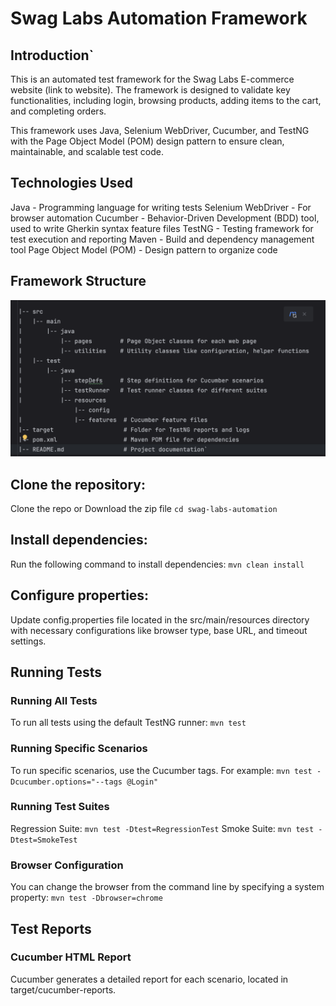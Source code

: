 # **Swag Labs Automation Framework**

## Introduction`

This is an automated test framework for the Swag Labs E-commerce website (link to website). The framework is designed to validate key functionalities, including login, browsing products, adding items to the cart, and completing orders.

This framework uses Java, Selenium WebDriver, Cucumber, and TestNG with the Page Object Model (POM) design pattern to ensure clean, maintainable, and scalable test code.

## Technologies Used

Java - Programming language for writing tests
Selenium WebDriver - For browser automation
Cucumber - Behavior-Driven Development (BDD) tool, used to write Gherkin syntax feature files
TestNG - Testing framework for test execution and reporting
Maven - Build and dependency management tool
Page Object Model (POM) - Design pattern to organize code

## Framework Structure
![img.png](img.png)
## Clone the repository:
Clone the repo or Download the zip file
`cd swag-labs-automation`

## Install dependencies: 
Run the following command to install dependencies:
`mvn clean install`

## Configure properties: 
Update config.properties file located in the src/main/resources directory with necessary configurations like browser type, base URL, and timeout settings.

## Running Tests
### Running All Tests
To run all tests using the default TestNG runner:
`mvn test`

### Running Specific Scenarios
To run specific scenarios, use the Cucumber tags. For example:
`mvn test -Dcucumber.options="--tags @Login"`

### Running Test Suites
Regression Suite:
`mvn test -Dtest=RegressionTest`
Smoke Suite: 
`mvn test -Dtest=SmokeTest`

### Browser Configuration
You can change the browser from the command line by specifying a system property:
`mvn test -Dbrowser=chrome`

## Test Reports
### Cucumber HTML Report
Cucumber generates a detailed report for each scenario, located in target/cucumber-reports.
